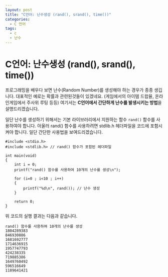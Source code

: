 ```yaml
---
layout: post
title: "C언어: 난수생성 (rand(), srand(), time())"
categories:
  - C 언어
tags:
  - c
  - 난수
---
```


# C언어: 난수생성 (rand(), srand(), time())
프로그래밍을 배우다 보면 난수(Random Number)를 생성해야 하는 경우가 종종 생깁니다.
대표적인 예로는 확률과 관련된것들이 있겠네요. (게임에서의 아이템 드랍율, 온라인게임에서 주사위 루팅 등등)
여기서는 **C언어에서 간단하게 난수를 발생시키는 방법**을 설명드리겠습니다.

일단 난수를 생성하기 위해서는 기본 라이브러리에서 지원하는 함수 `rand()` 함수를 사용하여야 합니다.
아울러 rand() 함수를 사용하려면 stdlib.h 헤더파일을 코드에 포함시켜야 합니다.
일단 간단한 사용법을 보여드리겠습니다.

```
#include <stdio.h>
#include <stdlib.h> // rand() 함수가 포함된 헤더파일

int main(void)
{
	int i = 0;
	printf("rand() 함수를 사용하여 10개의 난수를 생성\n");

	for (i=0 ; i<10 ; i++)
	{
		printf("%d\n", rand()); // 난수 생성
	}

	return 0;
}
```

위 코드의 실행 결과는 다음과 같습니다.

```
rand() 함수를 사용하여 10개의 난수를 생성
1804289383
846930886
1681692777
1714636915
1957747793
424238335
719885386
1649760492
596516649
1189641421
```

